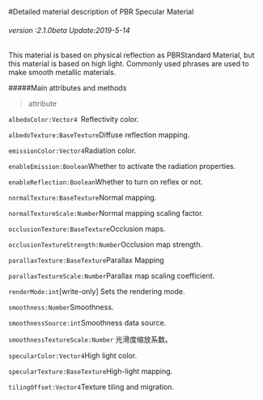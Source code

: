 #Detailed material description of PBR Specular Material

###### *version :2.1.0beta   Update:2019-5-14*

This material is based on physical reflection as PBRStandard Material, but this material is based on high light. Commonly used phrases are used to make smooth metallic materials.

#####Main attributes and methods

> attribute

`albedoColor:Vector4 `Reflectivity color.

`albedoTexture:BaseTexture`Diffuse reflection mapping.

`emissionColor:Vector4`Radiation color.

`enableEmission:Boolean`Whether to activate the radiation properties.

`enableReflection:Boolean`Whether to turn on reflex or not.

`normalTexture:BaseTexture`Normal mapping.

`normalTextureScale:Number`Normal mapping scaling factor.

`occlusionTexture:BaseTexture`Occlusion maps.

`occlusionTextureStrength:Number`Occlusion map strength.

`parallaxTexture:BaseTexture`Parallax Mapping

`parallaxTextureScale:Number`Parallax map scaling coefficient.

`renderMode:int`[write-only] Sets the rendering mode.

`smoothness:Number`Smoothness.

`smoothnessSource:int`Smoothness data source.

`smoothnessTextureScale:Number` 光滑度缩放系数。

`specularColor:Vector4`High light color.

`specularTexture:BaseTexture`High-light mapping.

`tilingOffset:Vector4`Texture tiling and migration.




